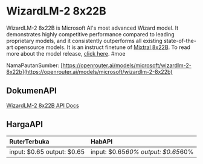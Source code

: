 # WizardLM-2 8x22B

WizardLM-2 8x22B is Microsoft AI's most advanced Wizard model. It demonstrates highly competitive performance compared to leading proprietary models, and it consistently outperforms all existing state-of-the-art opensource models.
It is an instruct finetune of [Mixtral 8x22B](/models/mistralai/mixtral-8x22b).
To read more about the model release, [click here](https://wizardlm.github.io/WizardLM2/).
#moe

NamaPautanSumber: [https://openrouter.ai/models/microsoft/wizardlm-2-8x22b](https://openrouter.ai/models/microsoft/wizardlm-2-8x22b)

## DokumenAPI

[WizardLM-2 8x22B API Docs](../apis/kl/WizardLM-2_8x22B.md)

## HargaAPI

| RuterTerbuka | HabAPI |
|:---|:---|
| input: $0.65 output: $0.65 | input: $0.65*60% output: $0.65*60% |
